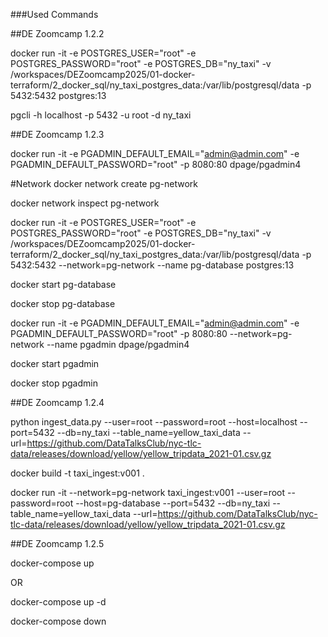 ###Used Commands

##DE Zoomcamp 1.2.2

docker run -it 
-e POSTGRES_USER="root" 
-e POSTGRES_PASSWORD="root" 
-e POSTGRES_DB="ny_taxi" 
-v /workspaces/DEZoomcamp2025/01-docker-terraform/2_docker_sql/ny_taxi_postgres_data:/var/lib/postgresql/data 
-p 5432:5432 
postgres:13


pgcli -h localhost -p 5432 -u root -d ny_taxi




##DE Zoomcamp 1.2.3

docker run -it 
-e PGADMIN_DEFAULT_EMAIL="admin@admin.com" 
-e PGADMIN_DEFAULT_PASSWORD="root" 
-p 8080:80 
dpage/pgadmin4

#Network
docker network create pg-network

docker network inspect pg-network


docker run -it 
-e POSTGRES_USER="root" 
-e POSTGRES_PASSWORD="root" 
-e POSTGRES_DB="ny_taxi" 
-v /workspaces/DEZoomcamp2025/01-docker-terraform/2_docker_sql/ny_taxi_postgres_data:/var/lib/postgresql/data 
-p 5432:5432 
--network=pg-network 
--name pg-database 
postgres:13


docker start pg-database

docker stop pg-database

docker run -it 
-e PGADMIN_DEFAULT_EMAIL="admin@admin.com" 
-e PGADMIN_DEFAULT_PASSWORD="root" 
-p 8080:80 
--network=pg-network 
--name pgadmin 
dpage/pgadmin4

docker start pgadmin

docker stop pgadmin


##DE Zoomcamp 1.2.4

python ingest_data.py 
--user=root 
--password=root 
--host=localhost 
--port=5432 
--db=ny_taxi 
--table_name=yellow_taxi_data 
--url=https://github.com/DataTalksClub/nyc-tlc-data/releases/download/yellow/yellow_tripdata_2021-01.csv.gz


docker build -t taxi_ingest:v001 .

docker run -it 
--network=pg-network 
taxi_ingest:v001 
--user=root 
--password=root 
--host=pg-database 
--port=5432 
--db=ny_taxi 
--table_name=yellow_taxi_data 
--url=https://github.com/DataTalksClub/nyc-tlc-data/releases/download/yellow/yellow_tripdata_2021-01.csv.gz



##DE Zoomcamp 1.2.5

docker-compose up

OR

docker-compose up -d




docker-compose down
